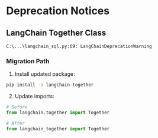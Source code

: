# Deprecation Notices

## LangChain Together Class
```
C:\...\langchain_sql.py:69: LangChainDeprecationWarning
```

### Migration Path
1. Install updated package:
```bash
pip install -U langchain-together
```
2. Update imports:
```python
# Before
from langchain.together import Together

# After
from langchain_together import Together
```
